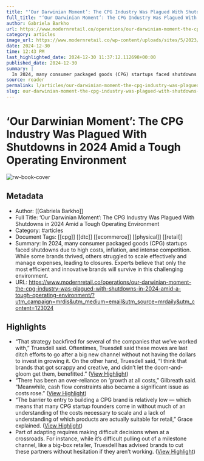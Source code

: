 ```yaml
---
title: "‘Our Darwinian Moment’: The CPG Industry Was Plagued With Shutdowns in 2024 Amid a Tough Operating Environment"
full_title: "‘Our Darwinian Moment’: The CPG Industry Was Plagued With Shutdowns in 2024 Amid a Tough Operating Environment"
author: Gabriela Barkho
url: https://www.modernretail.co/operations/our-darwinian-moment-the-cpg-industry-was-plagued-with-shutdowns-in-2024-amid-a-tough-operating-environment/?utm_campaign=mrdis&utm_medium=email&utm_source=mrdaily&utm_content=123024
category: articles
image_url: https://www.modernretail.co/wp-content/uploads/sites/5/2023/11/IMG_7287.jpg
date: 2024-12-30
time: 12:43 PM
last_highlighted_date: 2024-12-30 11:37:12.112698+00:00
published_date: 2024-12-30
summary: |
  In 2024, many consumer packaged goods (CPG) startups faced shutdowns due to high costs, inflation, and intense competition. While some brands thrived, others struggled to scale effectively and manage expenses, leading to closures. Experts believe that only the most efficient and innovative brands will survive in this challenging environment.
source: reader
permalink: l/articles/our-darwinian-moment-the-cpg-industry-was-plagued-with-shutdowns-in-2024-amid-a-tough-operating-environment
slug: our-darwinian-moment-the-cpg-industry-was-plagued-with-shutdowns-in-2024-amid-a-tough-operating-environment
---
```

# ‘Our Darwinian Moment’: The CPG Industry Was Plagued With Shutdowns in 2024 Amid a Tough Operating Environment

![rw-book-cover](https://www.modernretail.co/wp-content/uploads/sites/5/2023/11/IMG_7287.jpg)

## Metadata
- Author: [[Gabriela Barkho]]
- Full Title: ‘Our Darwinian Moment’: The CPG Industry Was Plagued With Shutdowns in 2024 Amid a Tough Operating Environment
- Category: #articles
- Document Tags: [[cpg]] [[dtc]] [[ecommerce]] [[physical]] [[retail]] 
- Summary: In 2024, many consumer packaged goods (CPG) startups faced shutdowns due to high costs, inflation, and intense competition. While some brands thrived, others struggled to scale effectively and manage expenses, leading to closures. Experts believe that only the most efficient and innovative brands will survive in this challenging environment.
- URL: https://www.modernretail.co/operations/our-darwinian-moment-the-cpg-industry-was-plagued-with-shutdowns-in-2024-amid-a-tough-operating-environment/?utm_campaign=mrdis&utm_medium=email&utm_source=mrdaily&utm_content=123024

## Highlights
- “That strategy backfired for several of the companies that we’ve worked with,” Truesdell said. Oftentimes, Truesdell said these moves are last ditch efforts to go after a big new channel without not having the dollars to invest in growing it. On the other hand, Truesdell said, “I think that brands that got scrappy and creative, and didn’t let the doom-and-gloom get them, benefitted.” ([View Highlight](https://read.readwise.io/read/01jgbnj1qnq93em62c1mwxcyet))
- “There has been an over-reliance on ‘growth at all costs,” Gilbreath said. “Meanwhile, cash flow constraints also became a significant issue as costs rose.” ([View Highlight](https://read.readwise.io/read/01jgbnna1pb6n7z9j771v5zc75))
- “The barrier to entry to building a CPG brand is relatively low — which means that many CPG startup founders come in without much of an understanding of the costs necessary to scale and a lack of understanding of which products are actually suitable for retail,” Grace explained. ([View Highlight](https://read.readwise.io/read/01jgbnn715wkxd1a4vxa6fw5y5))
- Part of adapting requires making difficult decisions when at a crossroads. For instance, while it’s difficult pulling out of a milestone channel, like a big-box retailer, Truesdell has advised brands to cut these partners without hesitation if they aren’t working. ([View Highlight](https://read.readwise.io/read/01jgbnp4c7ys8kq44vg4bv4gsn))


